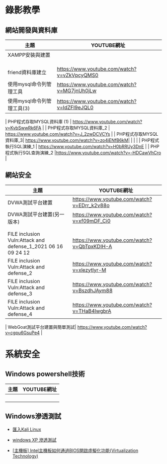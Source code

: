 # 錄影教學

## 網站開發與資料庫
| 主題 | YOUTUBE網址 |
| ----| --------|
| XAMPP安裝與建置 |  |
|  |  |
|  |  |
|  |  |
| friend資料庫建立 | https://www.youtube.com/watch?v=vZkVpcyQMS0 |
|使用mysql命令列管理工具  | https://www.youtube.com/watch?v=MG7jnUh0jLw |
| 使用mysql命令列管理工具(3) | https://www.youtube.com/watch?v=IdZFl9eJQL0 |

| PHP程式存取MYSQL資料庫 (1) | https://www.youtube.com/watch?v=KvbSwwRk6FA |
| PHP程式存取MYSQL資料庫_2 | https://www.youtube.com/watch?v=J_2zwDCVCYs |
|  PHP程式存取MYSQL資料庫_3|  https://www.youtube.com/watch?v=zo4iENfB6kM|
|  |  |
| PHP程式執行SQL演練_1 | https://www.youtube.com/watch?v=H0bRRUy3DnE |
| PHP程式執行SQL查詢演練_2 |https://www.youtube.com/watch?v=-HDCawVhCro  |

## 網站安全
| 主題 | YOUTUBE網址 |
| ----| --------|
| DVWA測試平台建置 |https://www.youtube.com/watch?v=EDrr_k2v88o  |
| DVWA測試平台建置(另一版本) | https://www.youtube.com/watch?v=xf09mDF_Ci0 |
|  |  |
|  |  |
|FILE inclusion Vuln:Attack and defense_1_2021 06 16 09 24 12 | https://www.youtube.com/watch?v=QbTpxKDIH-A |
|FILE inclusion Vuln:Attack and defense_2 |https://www.youtube.com/watch?v=xlezytlyr-M  |
|FILE inclusion Vuln:Attack and defense_3 |  https://www.youtube.com/watch?v=BszdhJAym88|
|FILE inclusion Vuln:Attack and defense_4 | https://www.youtube.com/watch?v=THaB4IwgbrA |


| WebGoat測試平台建置與簡單測試| https://www.youtube.com/watch?v=cgpu6GsuPe4 |

# 系統安全
## Windows powershell技術
| 主題 | YOUTUBE網址 |
| ----| --------|
|  |  |
|  |  |
|  |  |
|  |  |

## Windows滲透測試

- [匯入Kali Linux](https://youtu.be/SX6jP4QIoF0)

- [windows XP 滲透測試](https://youtu.be/HOnuZAnZkx8)

- [[主機板] Intel主機板如何通過BIOS開啟虛擬化功能(Virtualization Technology)](https://www.asus.com/tw/support/FAQ/1043786/)
